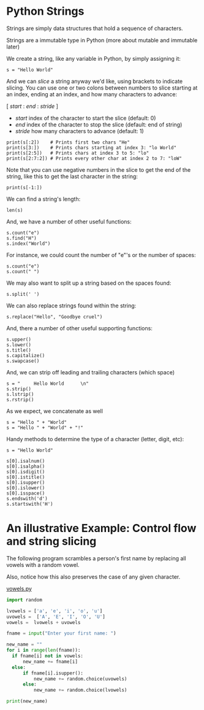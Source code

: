 # Python Strings

Strings are simply data structures that hold a sequence of characters.

Strings are a immutable type in Python (more about mutable and immutable later)

We create a string, like any variable in Python, by simply assigning it:

```
s = "Hello World"
```

And we can *slice* a string anyway we'd like, using brackets to indicate slicing. You can use one or two colons between numbers to slice starting at an index, ending at an index, and how many characters to advance:

[ *start* : *end* : *stride* ]

* *start* index of the character to start the slice (default: 0)
* *end* index of the character to stop the slice (default: end of string)
* *stride* how many characters to advance (default: 1)

```
print(s[:2])    # Prints first two chars "He"
print(s[3:])    # Prints chars starting at index 3: "lo World"
print(s[2:5])   # Prints chars at index 3 to 5: "lo"
print(s[2:7:2]) # Prints every other char at index 2 to 7: "loW"
```

Note that you can use negative numbers in the slice to get the end of the string, like this to get the last character in the string:
```
print(s[-1:])
```

We can find a string's length:

```
len(s)
```

And, we have a number of other useful functions:

```
s.count("e")
s.find("H")
s.index("World")
```

For instance, we could count the number of "e"'s or the number of spaces:

```
s.count("e")
s.count(" ")
```

We may also want to split up a string based on the spaces found:
```
s.split(' ')
```

We can also replace strings found within the string:

```
s.replace("Hello", "Goodbye cruel")
```

And, there a number of other useful supporting functions:
```
s.upper()
s.lower()
s.title()
s.capitalize()
s.swapcase()
```

And, we can strip off leading and trailing characters (which space)

```
s = "     Hello World      \n"
s.strip()
s.lstrip()
s.rstrip()
```

As we expect, we concatenate as well
```
s = "Hello " + "World"
s = "Hello " + "World" + "!"
```

Handy methods to determine the type of a character (letter, digit, etc):

```
s = "Hello World"

s[0].isalnum()
s[0].isalpha()
s[0].isdigit()
s[0].istitle()
s[0].isupper()
s[0].islower()
s[0].isspace()
s.endswith('d')
s.startswith('H')
```

# An illustrative Example: Control flow and string slicing

The following program scrambles a person's first name by replacing all vowels with a random vowel.

Also, notice how this also preserves the case of any given character.

[vowels.py](./sample_code/vowels.py)
```python
import random

lvowels = ['a', 'e', 'i', 'o', 'u']
uvowels =  ['A', 'E', 'I', 'O', 'U']
vowels =  lvowels + uvowels

fname = input("Enter your first name: ")

new_name = ""
for i in range(len(fname)):
  if fname[i] not in vowels:
      new_name += fname[i]
  else:
      if fname[i].isupper():
          new_name += random.choice(uvowels)
      else:
          new_name += random.choice(lvowels)

print(new_name)
```
